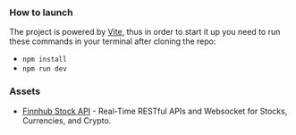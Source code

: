 ### How to launch

The project is powered by [Vite](https://vitejs.dev/guide/), thus in order to start it up you need to run these commands in your terminal after cloning the repo:

-   `npm install`
-   `npm run dev`

### Assets

-   [Finnhub Stock API](https://finnhub.io/) - Real-Time RESTful APIs and Websocket for Stocks, Currencies, and Crypto.
